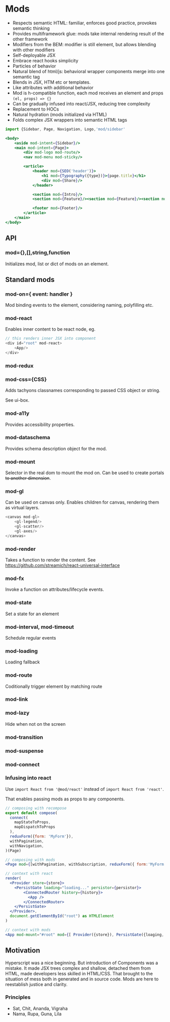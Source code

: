 # Mods

* Respects semantic HTML: familiar, enforces good practice, provokes semantic thinking
* Provides multiframework glue: mods take internal rendering result of the other framework
* Modifiers from the BEM: modifier is still element, but allows blending with other modifiers
* Self-deployable JSX
* Embrace react hooks simplicity
* Particles of behavior
* Natural blend of html/js: behavioral wrapper components merge into one semantic tag
* Blends in JSX, HTM etc or templates.
* Like attributes with additional behavior
* Mod is h-compatible function, each mod receives an element and props `(el, props) => {}`
* Can be gradually infused into react/JSX, reducing tree complexity
* Replacement to HOCs
* Natural hydration (mods initialized via HTML)
* Folds complex JSX wrappers into semantic HTML tags

```jsx
import {Sidebar, Page, Navigation, Logo,'mod/sidebar'

<body>
	<aside mod-intent={Sidebar}/>
	<main mod-intent={Page}>
		<div mod-logo mod-route/>
		<nav mod-menu mod-sticky/>

    	<article>
	        <header mod={SEO('header')}>
	        	<h1 mod={Typography({type})}>{page.title}</h1>
	        	<div mod={Share}/>
	        </header>

	        <section mod={Intro}/>
	        <section mod={Feature}/><section mod={Feature}/><section mod={Feature}/>

	        <footer mod={Footer}/>
	    </article>
    </main>
</body>
```

## API

### mod={},[],string,function

Initializes mod, list or dict of mods on an element.


## Standard mods

### mod-on={ event: handler }

Mod binding events to the element, considering naming, polyfilling etc.


### mod-react

Enables inner content to be react node, eg.

```js
// this renders inner JSX into component
<div id="root" mod-react>
	<App/>
</div>
```

### mod-redux


### mod-css={CSS}

Adds tachyons classnames corresponding to passed CSS object or string.

See ui-box.


### mod-a11y

Provides accessibility properties.


### mod-dataschema

Provides schema description object for the mod.


### mod-mount

Selector in the real dom to mount the mod on. Can be used to create portals ~~to another dimension~~.


### mod-gl

Can be used on canvas only. Enables children for canvas, rendering them as virtual layers.

```js
<canvas mod-gl>
	<gl-legend/>
	<gl-scatter/>
	<gl-axes/>
</canvas>
```

### mod-render

Takes a function to render the content. See https://github.com/streamich/react-universal-interface

### mod-fx

Invoke a function on attributes/lifecycle events.

### mod-state

Set a state for an element

### mod-interval, mod-timeout

Schedule regular events

### mod-loading

Loading fallback

### mod-route

Coditionally trigger element by matching route

### mod-link

### mod-lazy

Hide when not on the screen

### mod-transition

### mod-suspense

### mod-connect



### Infusing into react

Use `import React from '@mod/react'` instead of `import React from 'react'`.

That enables passing mods as props to any components.

```jsx
// composing with recompose
export default compose(
  connect(
    mapStateToProps,
    mapDispatchToProps
  ),
  reduxForm({form: 'MyForm'}),
  withPagination,
  withNavigation,
)(Page)

// composing with mods
<Page mod={[withPagination, withSubscription, reduxForm({ form:'MyForm' }), connect(state)]} />
```

```jsx
// context with react
render(
  <Provider store={store}>
  	<PersistGate loading="loading..." persistor={persistor}>
	    <ConnectedRouter history={history}>
	      <App />
	    </ConnectedRouter>
    </PersistGate>
  </Provider>,
  document.getElementById("root") as HTMLElement
)

// context with mods
<App mod-mount="#root" mod={[ Provider({store}), PersistGate({loaging, persistor}), ConnectedRouter({history})]}/>
```


## Motivation

Hyperscript was a nice beginning. But introduction of Components was a mistake. It made JSX trees complex and shallow, detached them from HTML, made developers less skilled in HTML/CSS. That brought to the situation of mess both in generated and in source code.
Mods are here to reestablish justice and clarity.

### Principles

* Sat, Chit, Ananda, Vigraha
* Nama, Rupa, Guna, Lila
